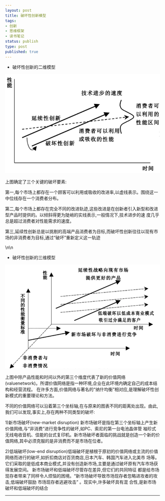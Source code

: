 ```yaml
--- 
layout: post
title: 破坏性创新模型
tags: 
- 创新
- 思维框架
- 读书笔记
status: publish
type: post
published: true
---
```

- 破坏性创新的二维模型

![](/upload/image/破坏性创新二维模型.png)

上图确定了三个关键的破坏要素:

第一,每个市场上都存在一个顾客可以利用或吸收的改进率,以虚线表示。围绕这一中位线存在一个消费者分布。

第二,每个市场上都存在完全不同的改进轨迹,这些改进是在创新者引入新型和改进型产品时提供的。以倾斜得更为陡峭的实线表示,一般情况下,技术进步的速
度几乎总是超过消费者对性能需求的速度。

第三,延续性创新总是以挑剔的高端产品消费者为目标,而破坏性创新往往以现有市场的非消费者为目标,通过“破坏”重新定义这一轨迹

\n\n

- 破坏性创新的三维模型

![](/upload/image/破坏性创新三维模型.png)

   上图中除产品性能和时间以外的第三个维度代表了新的价值网络(valuenetwork)。所谓价值网络是指一种环境,企业在此环境内确定自己的成本结构和经营流程。
在许多方面,价值网络与著名的“纳什均衡”相对应,是理解破坏性创新模式的重要理论和方法。

   不同的价值网络可以沿着第三个坐标轴,在与原来的图表不同的距离处出现。由此,我们可以发现,事实上,存在两种不同类型的破坏:

   1)新市场破坏(new-market disruption) 新市场破坏是指在第三个坐标轴上产生新价值网络,与“非消费”进行竞争性的破坏,如PC、索尼的第一台电池晶体管
袖珍式无线电收音机、佳能的台式复印机。新市场破坏者面临的挑战就是创造一个新的价值网络,其中必须克服的是非消费而不是市场在位者。 

   2)低端破坏(low-end disruption)低端破坏是植根于原初的价值网络或主流的价值网络而进行的破坏,如折扣商店对百货商店,日本汽车、韩国汽车进入北美市
场等。它们采取的是低成本商业模式,并没有创造新市场,主要是通过破坏原有汽车市场获得发展空间。 新市场破坏和低端破坏尽管存在差异,但它们的共同特征
都是给市场现存者带来了同样令人烦恼的困境。“新市场破坏导致市场现存者忽略进攻者的攻击,低端破坏鼓励 市场现存者逃避攻击” 。现实中,许多破坏具有混
合性,是新市场破坏和低端破坏的结合

---
